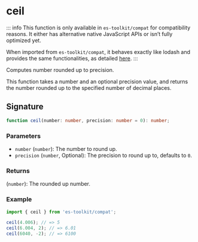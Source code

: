 # ceil

::: info
This function is only available in `es-toolkit/compat` for compatibility reasons. It either has alternative native JavaScript APIs or isn’t fully optimized yet.

When imported from `es-toolkit/compat`, it behaves exactly like lodash and provides the same functionalities, as detailed [here](../../../compatibility.md).
:::

Computes number rounded up to precision.

This function takes a number and an optional precision value, and returns the number rounded up to the specified number of decimal places.

## Signature

```typescript
function ceil(number: number, precision: number = 0): number;
```

### Parameters

- `number` (`number`): The number to round up.
- `precision` (`number`, Optional): The precision to round up to, defaults to `0`.

### Returns

(`number`): The rounded up number.

### Example

```typescript
import { ceil } from 'es-toolkit/compat';

ceil(4.006); // => 5
ceil(6.004, 2); // => 6.01
ceil(6040, -2); // => 6100
```
